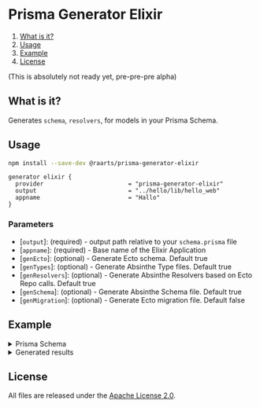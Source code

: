 # Prisma Generator Elixir 

1. [What is it?](#what-is-it)
1. [Usage](#usage)
1. [Example](#example)
1. [License](#license)

(This is absolutely not ready yet, pre-pre-pre alpha)
## <a name="what-is-it"></a>What is it?

Generates `schema`, `resolvers`,  for models in your Prisma Schema. 

## <a name="usage"></a>Usage

```sh
npm install --save-dev @raarts/prisma-generator-elixir
```

```prisma
generator elixir {
  provider                        = "prisma-generator-elixir"
  output                          = "../hello/lib/hello_web"
  appname                         = "Hallo"
}
```

### Parameters

- [`output`]: (required) - output path relative to your `schema.prisma` file
- [`appname`]: (required) - Base name of the Elixir Application 
- [`genEcto`]: (optional) - Generate Ecto schema. Default true
- [`genTypes`]: (optional) - Generate Absinthe Type files. Default true
- [`genResolvers`]: (optional) - Generate Absinthe Resolvers based on Ecto Repo calls. Default true 
- [`genSchema`]: (optional) - Generate Absinthe Schema file. Default true
- [`genMigration`]: (optional) - Generate Ecto migration file. Default false


## <a name="example"></a>Example

<details>
  <summary>Prisma Schema</summary>
  
  ```prisma

generator elixirAbsinthe {
provider = "prisma-generator-elixir"
output = "../src"
}

model Question {
id String @id @default(dbgenerated("gen_random_uuid()")) @db.Uuid
/// @DtoReadOnly
createdAt DateTime @default(now())
/// @DtoRelationRequired
createdBy User? @relation("CreatedQuestions", fields: [createdById], references: [id])
createdById String? @db.Uuid
updatedAt DateTime @updatedAt
/// @DtoRelationRequired
updatedBy User? @relation("UpdatedQuestions", fields: [updatedById], references: [id])
updatedById String? @db.Uuid

    /// @DtoRelationRequired
    /// @DtoRelationCanConnectOnCreate
    category   Category? @relation(fields: [categoryId], references: [id])
    categoryId String?   @db.Uuid

    /// @DtoCreateOptional
    /// @DtoRelationCanCreateOnCreate
    /// @DtoRelationCanConnectOnCreate
    /// @DtoRelationCanCreateOnUpdate
    /// @DtoRelationCanConnectOnUpdate
    tags Tag[]

    title     String
    content   String
    responses Response[]

}

````

</details>

<details>
<summary>Generated results</summary>

</details>

## <a name="license"></a>License

All files are released under the [Apache License 2.0](https://github.com/raarts/prisma-generator-elixir/blob/master/LICENSE).

